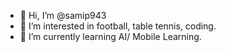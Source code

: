 - 👋 Hi, I’m @samip943
- 👀 I’m interested in football, table tennis, coding.
- 🌱 I’m currently learning AI/ Mobile Learning.


<!---
samip943/samip943 is a ✨ special ✨ repository because its `README.md` (this file) appears on your GitHub profile.
You can click the Preview link to take a look at your changes.
--->
